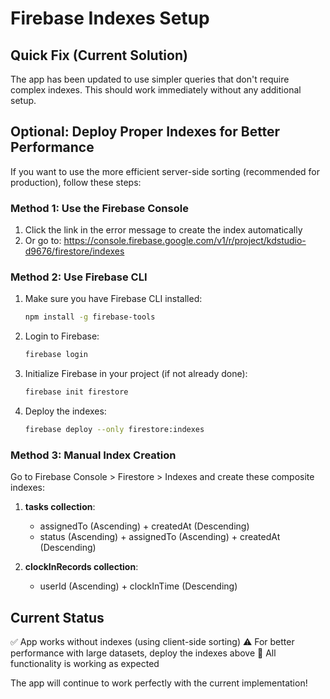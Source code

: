 # Firebase Indexes Setup

## Quick Fix (Current Solution)
The app has been updated to use simpler queries that don't require complex indexes. This should work immediately without any additional setup.

## Optional: Deploy Proper Indexes for Better Performance

If you want to use the more efficient server-side sorting (recommended for production), follow these steps:

### Method 1: Use the Firebase Console
1. Click the link in the error message to create the index automatically
2. Or go to: https://console.firebase.google.com/v1/r/project/kdstudio-d9676/firestore/indexes

### Method 2: Use Firebase CLI
1. Make sure you have Firebase CLI installed:
   ```bash
   npm install -g firebase-tools
   ```

2. Login to Firebase:
   ```bash
   firebase login
   ```

3. Initialize Firebase in your project (if not already done):
   ```bash
   firebase init firestore
   ```

4. Deploy the indexes:
   ```bash
   firebase deploy --only firestore:indexes
   ```

### Method 3: Manual Index Creation
Go to Firebase Console > Firestore > Indexes and create these composite indexes:

1. **tasks collection**:
   - assignedTo (Ascending) + createdAt (Descending)
   - status (Ascending) + assignedTo (Ascending) + createdAt (Descending)

2. **clockInRecords collection**:
   - userId (Ascending) + clockInTime (Descending)

## Current Status
✅ App works without indexes (using client-side sorting)
⚠️ For better performance with large datasets, deploy the indexes above
🚀 All functionality is working as expected

The app will continue to work perfectly with the current implementation!